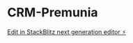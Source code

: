 # CRM-Premunia

[Edit in StackBlitz next generation editor ⚡️](https://stackblitz.com/~/github.com/Albert-pre/CRM-Premunia)